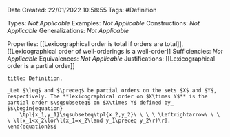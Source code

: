 <div class="topSpace"></div>

Date Created: 22/01/2022 10:58:55
Tags: #Definition

Types: _Not Applicable_
Examples: _Not Applicable_
Constructions: _Not Applicable_
Generalizations: _Not Applicable_

Properties: [[Lexicographical order is total if orders are total]], [[Lexicographical order of well-orderings is a well-order]]
Sufficiencies: _Not Applicable_
Equivalences: _Not Applicable_
Justifications: [[Lexicographical order is a partial order]]

``` ad-Definition
title: Definition.

_Let $\leq$ and $\preceq$ be partial orders on the sets $X$ and $Y$, respectively. The **lexicographical order on $X\times Y$** is the partial order $\sqsubseteq$ on $X\times Y$ defined by_
$$\begin{equation}
    \tpl{x_1,y_1}\sqsubseteq\tpl{x_2,y_2}\ \ \ \ \Leftrightarrow\ \ \ \ \l[x_1<x_2\lor\l(x_1=x_2\land y_1\preceq y_2\r)\r].
\end{equation}$$

```
